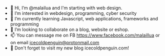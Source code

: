 - 👋 Hi, I’m @malailua and I'm starting with web design.
- 👀 I’m interested in webdesign, programming, cyber security
- 🌱 I’m currently learning Javascript, web applications, frameworks and programming
- 💞️ I’m looking to collaborate on a blog, website or eshop.
- 📫 You can message me on FB https://www.facebook.com/malaillua or on email icecoldpenguin@protonmail.com
- 🐧 Don't forget to visit my new blog icecoldpenguin.com!
<!---
malailua/malailua is a ✨ special ✨ repository because its `README.md` (this file) appears on your GitHub profile.
You can click the Preview link to take a look at your changes.
--->
